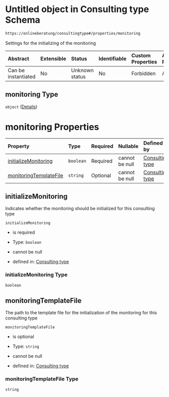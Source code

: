 # Untitled object in Consulting type Schema

```txt
https://onlineberatung/consultingtype#/properties/monitoring
```

Settings for the initializing of the monitoring

| Abstract            | Extensible | Status         | Identifiable | Custom Properties | Additional Properties | Access Restrictions | Defined In                                                           |
| :------------------ | :--------- | :------------- | :----------- | :---------------- | :-------------------- | :------------------ | :------------------------------------------------------------------- |
| Can be instantiated | No         | Unknown status | No           | Forbidden         | Allowed               | none                | [consulting-type.json*](consulting-type.json "open original schema") |

## monitoring Type

`object` ([Details](consulting-type-properties-monitoring.md))

# monitoring Properties

| Property                                          | Type      | Required | Nullable       | Defined by                                                                                                                                                                                     |
| :------------------------------------------------ | :-------- | :------- | :------------- | :--------------------------------------------------------------------------------------------------------------------------------------------------------------------------------------------- |
| [initializeMonitoring](#initializemonitoring)     | `boolean` | Required | cannot be null | [Consulting type](consulting-type-properties-monitoring-properties-initializemonitoring.md "https://onlineberatung/consultingtype#/properties/monitoring/properties/initializeMonitoring")     |
| [monitoringTemplateFile](#monitoringtemplatefile) | `string`  | Optional | cannot be null | [Consulting type](consulting-type-properties-monitoring-properties-monitoringtemplatefile.md "https://onlineberatung/consultingtype#/properties/monitoring/properties/monitoringTemplateFile") |

## initializeMonitoring

Indicates whether the monitoring should be initialized for this consulting type

`initializeMonitoring`

*   is required

*   Type: `boolean`

*   cannot be null

*   defined in: [Consulting type](consulting-type-properties-monitoring-properties-initializemonitoring.md "https://onlineberatung/consultingtype#/properties/monitoring/properties/initializeMonitoring")

### initializeMonitoring Type

`boolean`

## monitoringTemplateFile

The path to the template file for the initialization of the monitoring for this consulting type

`monitoringTemplateFile`

*   is optional

*   Type: `string`

*   cannot be null

*   defined in: [Consulting type](consulting-type-properties-monitoring-properties-monitoringtemplatefile.md "https://onlineberatung/consultingtype#/properties/monitoring/properties/monitoringTemplateFile")

### monitoringTemplateFile Type

`string`
